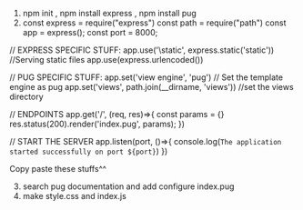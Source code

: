 1. npm init , npm install express , npm install pug
2. const express = require("express")
const path = require("path")
const app = express();
const port = 8000;


// EXPRESS SPECIFIC STUFF:
app.use('\static', express.static('static')) //Serving static files
app.use(express.urlencoded())

// PUG SPECIFIC STUFF:
app.set('view engine', 'pug') // Set the template engine as pug
app.set('views', path.join(__dirname, 'views')) //set the views directory

// ENDPOINTS
app.get('/', (req, res)=>{
    const params = {}
    res.status(200).render('index.pug', params);
})

// START THE SERVER
app.listen(port, ()=>{
    console.log(`The application started successfully on port ${port}`)
})

Copy paste these stuffs^^

3. search pug documentation and add configure index.pug
4. make style.css and index.js 